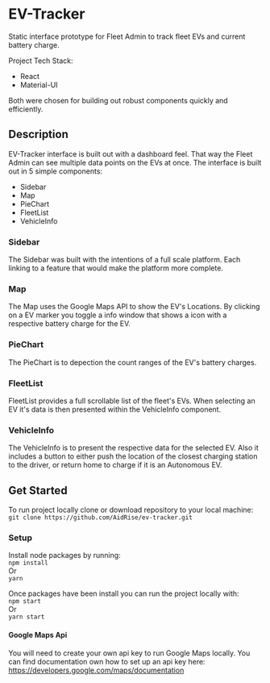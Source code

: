 # EV-Tracker
Static interface prototype for Fleet Admin to track fleet EVs and current battery charge.

Project Tech Stack:
* React
* Material-UI

Both were chosen for building out robust components quickly and efficiently.

## Description
EV-Tracker interface is built out with a dashboard feel. That way the Fleet Admin can see multiple data points on the EVs at once. The interface is built out in 5 simple components:
* Sidebar
* Map
* PieChart
* FleetList
* VehicleInfo

### Sidebar
The Sidebar was built with the intentions of a full scale platform. Each linking to a feature that would make the platform more complete.

### Map
The Map uses the Google Maps API to show the EV's Locations. By clicking on a EV marker you toggle a info window that shows a icon with a respective battery charge for the EV.

### PieChart
The PieChart is to depection the count ranges of the EV's battery charges.

### FleetList
FleetList provides a full scrollable list of the fleet's EVs. When selecting an EV it's data is then presented within the VehicleInfo component.

### VehicleInfo
The VehicleInfo is to present the respective data for the selected EV. Also it includes a button to either push the location of the closest charging station to the driver, or return home to charge if it is an Autonomous EV.


## Get Started
To run project locally clone or download repository to your local machine:<br/>
```git clone https://github.com/AidRise/ev-tracker.git```

### Setup
Install node packages by running:<br/>
```npm install```<br/>
Or<br/>
```yarn```

Once packages have been install you can run the project locally with:<br/>
```npm start```<br/>
Or<br/>
```yarn start```

#### Google Maps Api
You will need to create your own api key to run Google Maps locally.
You can find documentation own how to set up an api key here: https://developers.google.com/maps/documentation
